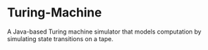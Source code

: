 # Turing-Machine
A Java-based Turing machine simulator that models computation by simulating state transitions on a tape.
